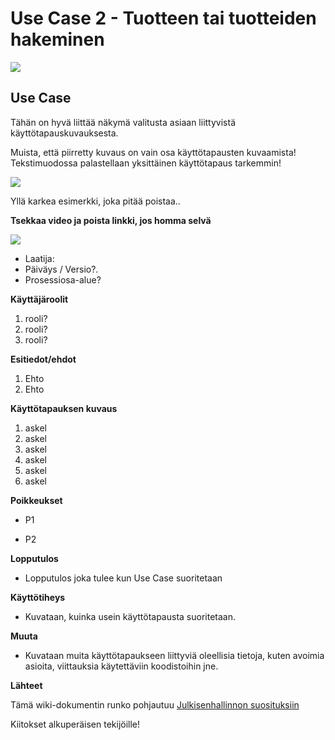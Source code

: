 # Use Case 2 - Tuotteen tai tuotteiden hakeminen


[![](http://img.youtube.com/vi/cCP8WcQ9dqE/0.jpg)](http://www.youtube.com/watch?v=cCP8WcQ9dqE "")




## Use Case 

Tähän on hyvä liittää näkymä valitusta asiaan liittyvistä käyttötapauskuvauksesta. 

Muista, että piirretty kuvaus on vain osa käyttötapausten kuvaamista! Tekstimuodossa palastellaan yksittäinen käyttötapaus tarkemmin!

![](https://upload.wikimedia.org/wikipedia/commons/thumb/9/9d/Edit_an_article.svg/261px-Edit_an_article.svg.png)

Yllä karkea esimerkki, joka pitää poistaa..

__Tsekkaa video ja poista linkki, jos homma selvä__

[![](http://img.youtube.com/vi/BjQAWfBMpcw/0.jpg)](http://www.youtube.com/watch?v=BjQAWfBMpcw "")



* Laatija:
* Päiväys / Versio?.
* Prosessiosa-alue?
	
**Käyttäjäroolit**	

1. rooli?
2. rooli?
3. rooli?

**Esitiedot/ehdot**	

1. Ehto 
2. Ehto

**Käyttötapauksen kuvaus**

1. askel
2. askel
3. askel
4. askel
5. askel
6. askel

**Poikkeukset**
 
* P1	

* P2	
	
**Lopputulos**	

* Lopputulos joka tulee kun Use Case suoritetaan

**Käyttötiheys** 

* Kuvataan, kuinka usein käyttötapausta suoritetaan.

**Muuta**	

* Kuvataan muita käyttötapaukseen liittyviä oleellisia tietoja, kuten avoimia asioita, viittauksia käytettäviin koodistoihin jne.



**Lähteet**

Tämä wiki-dokumentin runko pohjautuu [Julkisenhallinnon suosituksiin](http://www.jhs-suositukset.fi/web/guest/jhs/recommendations/173)

Kiitokset alkuperäisen tekijöille!

